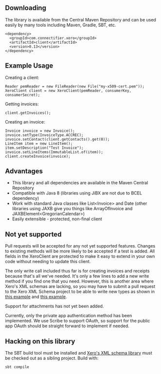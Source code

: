 ## Downloading

The library is available from the Central Maven Repository and can be used easily by many tools including Maven, Gradle, SBT, etc.

    <dependency>
      <groupId>com.connectifier.xero</groupId>
      <artifactId>client</artifactId>
      <version>0.13</version>
    </dependency>

## Example Usage

Creating a client:

    Reader pemReader = new FileReader(new File("my-x509-cert.pem"));
    XeroClient client = new XeroClient(pemReader, consumerKey, consumerSecret);

Getting invoices:

    client.getInvoices();

Creating an invoice:

    Invoice invoice = new Invoice();
    invoice.setType(InvoiceType.ACCREC);
    invoice.setContact(client.getContacts().get(0));
    LineItem item = new LineItem();
    item.setDescription("Test Invoice");
    invoice.setLineItems(ImmutableList.of(item));
    client.createInvoice(invoice);

## Advantages

* This library and all dependencies are available in the Maven Central Repository
* Compatible with Java 8 (libraries using JiBX are not due to BCEL dependency)
* Work with standard Java classes like List&lt;Invoice&gt; and Date (other libraries using JAXB give you things like ArrayOfInvoice and JAXBElement&lt;GregorianCalendar&gt;)
* Easily extensible - protected, non-final client

## Not yet supported

Pull requests will be accepted for any not yet supported features. Changes to existing methods will be more likely to be accepted if a test is added. All fields in the XeroClient are protected to make it easy to extend in your own code without needing to update this client.

The only write call included thus far is for creating invoices and receipts because that's all we've needed. It's only a few lines to add a new write method if you find one that you need. However, this is another area where Xero's XML schemas are lacking, so you may have to submit a pull request to the Xero XML Schema project to be able to write new types as shown in [this example](https://github.com/benmccann/XeroAPI-Schemas/commit/334966c6fb6ef2f981a6313082b340fb18075846) and [this example](https://github.com/XeroAPI/XeroAPI-Schemas/commit/58d1fdd66b5f8024d8a3e35b18fb0a563211588a).

Support for attachments has not yet been added.

Currently, only the private app authentication method has been implemented. We use Scribe to support OAuth, so support for the public app OAuth should be straight forward to implement if needed.

## Hacking on this library

The SBT build tool must be installed and [Xero's XML schema library](https://github.com/XeroAPI/XeroAPI-Schemas) must be checked out as a sibling project. Build with:

    sbt compile

